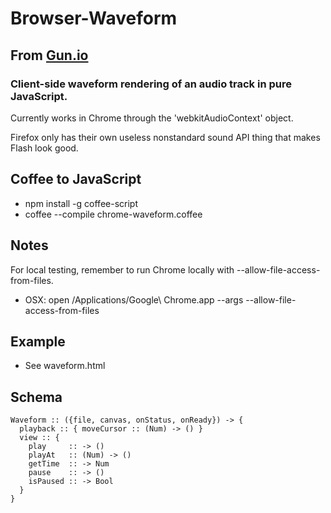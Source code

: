 # Browser-Waveform
## From [Gun.io](http://gun.io)
### Client-side waveform rendering of an audio track in pure JavaScript.

Currently works in Chrome through the 'webkitAudioContext' object.

Firefox only has their own useless nonstandard sound API thing that makes Flash look good.

## Coffee to JavaScript
* npm install -g coffee-script
* coffee --compile chrome-waveform.coffee

## Notes
For local testing, remember to run Chrome locally with --allow-file-access-from-files.

* OSX: open /Applications/Google\ Chrome.app --args --allow-file-access-from-files

## Example
* See waveform.html

## Schema 

    Waveform :: ({file, canvas, onStatus, onReady}) -> {
      playback :: { moveCursor :: (Num) -> () }
      view :: {
        play     :: -> ()
        playAt   :: (Num) -> ()
        getTime  :: -> Num
        pause    :: -> ()
        isPaused :: -> Bool
      }
    }
